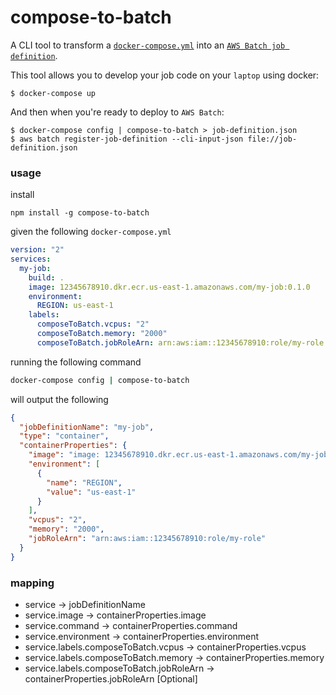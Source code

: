 compose-to-batch
==============

A CLI tool to transform a [`docker-compose.yml`](https://docs.docker.com/compose/compose-file/compose-file-v2/) into an [`AWS Batch job definition`](http://docs.aws.amazon.com/batch/latest/userguide/job_definitions.html).

This tool allows you to develop your job code on your `laptop` using docker:
```
$ docker-compose up
```

And then when you're ready to deploy to `AWS Batch`:
```
$ docker-compose config | compose-to-batch > job-definition.json
$ aws batch register-job-definition --cli-input-json file://job-definition.json
```


### usage

install
```
npm install -g compose-to-batch
```

given the following `docker-compose.yml`

```yaml
version: "2"
services:
  my-job:
    build: .
    image: 12345678910.dkr.ecr.us-east-1.amazonaws.com/my-job:0.1.0
    environment:
      REGION: us-east-1
    labels:      
      composeToBatch.vcpus: "2"
      composeToBatch.memory: "2000"
      composeToBatch.jobRoleArn: arn:aws:iam::12345678910:role/my-role
```

running the following command

```bash
docker-compose config | compose-to-batch
```

will output the following

```json
{
  "jobDefinitionName": "my-job",
  "type": "container",
  "containerProperties": {
    "image": "image: 12345678910.dkr.ecr.us-east-1.amazonaws.com/my-job:0.1.0",
    "environment": [
      {
        "name": "REGION",
        "value": "us-east-1"
      }
    ],
    "vcpus": "2",
    "memory": "2000",
    "jobRoleArn": "arn:aws:iam::12345678910:role/my-role"
  }
}
```

### mapping

- service -> jobDefinitionName
- service.image -> containerProperties.image
- service.command -> containerProperties.command
- service.environment -> containerProperties.environment
- service.labels.composeToBatch.vcpus -> containerProperties.vcpus
- service.labels.composeToBatch.memory -> containerProperties.memory
- service.labels.composeToBatch.jobRoleArn -> containerProperties.jobRoleArn [Optional]
